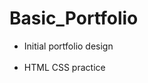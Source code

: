 # Basic_Portfolio <br/>

<ul>
<li>Initial portfolio design</li> <br/>
<li>HTML CSS practice</li>
</ul>
